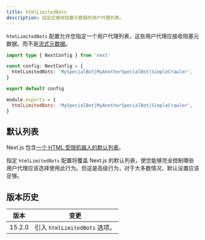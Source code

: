 ```yaml
---
title: htmlLimitedBots
description: 指定应接收阻塞元数据的用户代理列表。
---
```


`htmlLimitedBots` 配置允许您指定一个用户代理列表，这些用户代理应接收阻塞元数据，而不是[流式元数据](/nextjs-cn/app/api-reference/functions/generate-metadata#streaming-metadata)。

```ts switcher
import type { NextConfig } from 'next'

const config: NextConfig = {
  htmlLimitedBots: 'MySpecialBot|MyAnotherSpecialBot|SimpleCrawler',
}

export default config
```

```js switcher
module.exports = {
  htmlLimitedBots: 'MySpecialBot|MyAnotherSpecialBot|SimpleCrawler',
}
```

## 默认列表

Next.js 包含[一个 HTML 受限机器人的默认列表](https://github.com/vercel/next.js/blob/canary/packages/next/src/shared/lib/router/utils/html-bots.ts)。

指定 `htmlLimitedBots` 配置将覆盖 Next.js 的默认列表，使您能够完全控制哪些用户代理应该选择使用此行为。但这是高级行为，对于大多数情况，默认设置应该足够。

## 版本历史

| 版本   | 变更                          |
| ------ | ----------------------------- |
| 15.2.0 | 引入 `htmlLimitedBots` 选项。 |
